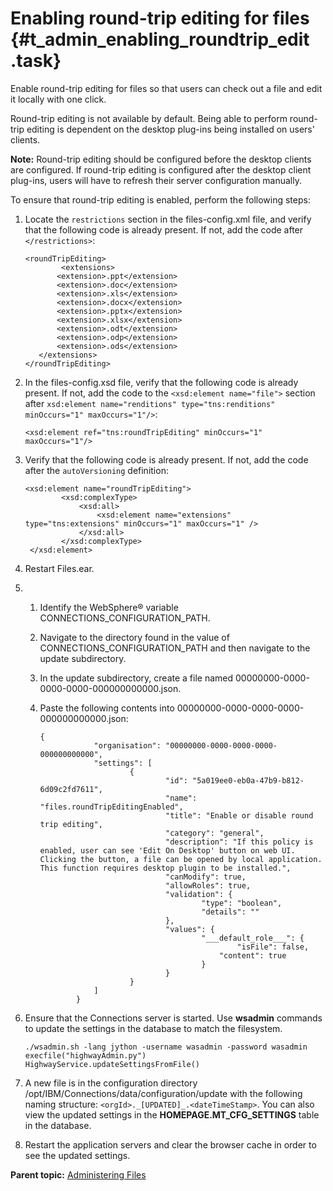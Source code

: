 # Enabling round-trip editing for files {#t_admin_enabling_roundtrip_edit .task}

Enable round-trip editing for files so that users can check out a file and edit it locally with one click.

Round-trip editing is not available by default. Being able to perform round-trip editing is dependent on the desktop plug-ins being installed on users' clients.

**Note:** Round-trip editing should be configured before the desktop clients are configured. If round-trip editing is configured after the desktop client plug-ins, users will have to refresh their server configuration manually.

To ensure that round-trip editing is enabled, perform the following steps:

1.  Locate the `restrictions` section in the files-config.xml file, and verify that the following code is already present. If not, add the code after `</restrictions>`:

    ```
    <roundTripEditing>
    		<extensions>
           <extension>.ppt</extension>
           <extension>.doc</extension>
           <extension>.xls</extension>
           <extension>.docx</extension>
           <extension>.pptx</extension>
           <extension>.xlsx</extension>
           <extension>.odt</extension>
           <extension>.odp</extension>
           <extension>.ods</extension>
       </extensions>
    </roundTripEditing>
    ```

2.  In the files-config.xsd file, verify that the following code is already present. If not, add the code to the `<xsd:element name="file">` section after `xsd:element name="renditions" type="tns:renditions" minOccurs="1" maxOccurs="1"/>`:

    ```
    <xsd:element ref="tns:roundTripEditing" minOccurs="1" maxOccurs="1"/>
    ```

3.  Verify that the following code is already present. If not, add the code after the `autoVersioning` definition:

    ```
    <xsd:element name="roundTripEditing">
            <xsd:complexType>
                <xsd:all>
                    <xsd:element name="extensions" type="tns:extensions" minOccurs="1" maxOccurs="1" />
                </xsd:all>
            </xsd:complexType>
     </xsd:element>
    ```

4.  Restart Files.ear.

5. 
    1.  Identify the WebSphere® variable CONNECTIONS\_CONFIGURATION\_PATH.

    2.  Navigate to the directory found in the value of CONNECTIONS\_CONFIGURATION\_PATH and then navigate to the update subdirectory.

    3.  In the update subdirectory, create a file named 00000000-0000-0000-0000-000000000000.json.

    4.  Paste the following contents into 00000000-0000-0000-0000-000000000000.json:

        ```
        {
                    "organisation": "00000000-0000-0000-0000-000000000000",
                    "settings": [
                            {
                                    "id": "5a019ee0-eb0a-47b9-b812-6d09c2fd7611",
                                    "name": "files.roundTripEditingEnabled",
                                    "title": "Enable or disable round trip editing",
                                    "category": "general",
                                    "description": "If this policy is enabled, user can see 'Edit On Desktop' button on web UI. Clicking the button, a file can be opened by local application. This function requires desktop plugin to be installed.",
                                    "canModify": true,
                                    "allowRoles": true,
                                    "validation": {
                                            "type": "boolean",
                                            "details": ""
                                    },
                                    "values": {
                                            "___default_role___": {
                                                    "isFile": false,
                                                "content": true
                                            }
                                    }
                            }
                    ]
                }
        ```

6.  Ensure that the Connections server is started. Use **wsadmin** commands to update the settings in the database to match the filesystem.

    ```
    ./wsadmin.sh -lang jython -username wasadmin -password wasadmin
    execfile("highwayAdmin.py")
    HighwayService.updateSettingsFromFile()
    ```

7.  A new file is in the configuration directory /opt/IBM/Connections/data/configuration/update with the following naming structure: `<orgId>._[UPDATED]_.<dateTimeStamp>`. You can also view the updated settings in the **HOMEPAGE.MT\_CFG\_SETTINGS** table in the database.

8.  Restart the application servers and clear the browser cache in order to see the updated settings.


**Parent topic:** [Administering Files](../admin/c_admin_files_overview.md)

